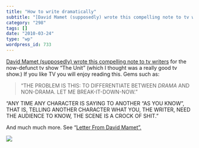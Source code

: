 ```yaml
---
title: "How to write dramatically"
subtitle: "[David Mamet (supposedly) wrote this compelling note to tv writers](http://www.slashfilm.com/2010/03..."
category: "298"
tags: []
date: "2010-03-24"
type: "wp"
wordpress_id: 733
---
```

[David Mamet (supposedly) wrote this compelling note to tv writers](http://www.slashfilm.com/2010/03/23/a-letter-from-david-mamet-to-the-writers-of-the-unit/) for the now-defunct tv show “The Unit” (which I thought was a really good tv show.) If you like TV you will enjoy reading this. Gems such as:
> “THE PROBLEM IS THIS: TO DIFFERENTIATE BETWEEN *DRAMA* AND NON-DRAMA. LET ME BREAK-IT-DOWN-NOW.”

“ANY TIME ANY CHARACTER IS SAYING TO ANOTHER “AS YOU KNOW”, THAT IS, TELLING ANOTHER CHARACTER WHAT YOU, THE WRITER, NEED THE AUDIENCE TO KNOW, THE SCENE IS A CROCK OF SHIT.”

And much much more. See “[Letter From David Mamet”.
](http://www.slashfilm.com/2010/03/23/a-letter-from-david-mamet-to-the-writers-of-the-unit/)

![](https://i0.wp.com/img.zemanta.com/pixy.gif?w=584)